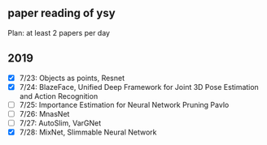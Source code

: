 ## paper reading of ysy
Plan: at least 2 papers per day
## 2019
- [x] 7/23: Objects as points, Resnet
- [x] 7/24: BlazeFace, Unified Deep Framework for Joint 3D Pose Estimation and Action Recognition
- [ ] 7/25: Importance Estimation for Neural Network Pruning
Pavlo
- [ ] 7/26: MnasNet
- [ ] 7/27: AutoSlim, VarGNet
- [x] 7/28: MixNet, Slimmable Neural Network
